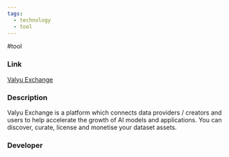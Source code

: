 ```yaml
---
tags:
  - technology
  - tool
---
```

#tool

### Link

[Valyu Exchange](https://exchange.valyu.network/public/open)

### Description

Valyu Exchange is a platform which connects data providers / creators and users to help accelerate the growth of AI models and applications. You can discover, curate, license and monetise your dataset assets.

### Developer

